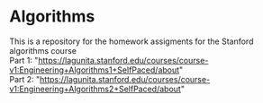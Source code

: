 # Algorithms
This is a repository for the homework assigments for the Stanford algorithms course  
Part 1: "https://lagunita.stanford.edu/courses/course-v1:Engineering+Algorithms1+SelfPaced/about"  
Part 2: "https://lagunita.stanford.edu/courses/course-v1:Engineering+Algorithms2+SelfPaced/about"
